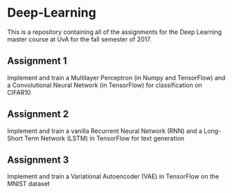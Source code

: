 # Deep-Learning

This is a repository containing all of the assignments for the Deep Learning master course at UvA for the fall semester of 2017.

##  Assignment 1
Implement and train a Multilayer Perceptron (in Numpy and TensorFlow) and a Convolutional Neural Network (in TensorFlow) for classification on CIFAR10

## Assignment 2
Implement and train a vanilla Recurrent Neural Network (RNN) and a Long-Short Term Network (LSTM) in TensorFlow for text generation

## Assignment 3
Implement and train a Variational Autoencoder (VAE) in TensorFlow on the MNIST dataset
